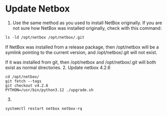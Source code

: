 # Update Netbox
1. Use the same method as you used to install NetBox originally.
If you are not sure how NetBox was installed originally, check with this command:
```html
ls -ld /opt/netbox /opt/netbox/.git
```
If NetBox was installed from a release package, then /opt/netbox will be a symlink pointing to the current version,
and /opt/netbox/.git will not exist.

If it was installed from git, then /opt/netbox and /opt/netbox/.git will both exist as normal directories.
2. Update netbox 4.2.6
```htmpl
cd /opt/netbox/
git fetch --tags
git checkout v4.2.6
PYTHON=/usr/bin/python3.12 ./upgrade.sh
```
3.
```html
systemctl restart netbox netbox-rq
```